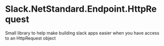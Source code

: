 # Slack.NetStandard.Endpoint.HttpRequest
Small library to help make building slack apps easier when you have access to an HttpRequest object
